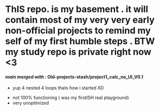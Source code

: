 # ThIS repo. is my basement . it will contain  **most** of my  very very early non-official projects  to remind my self of my first humble steps  . BTW  my study repo is private right now  <3

#### _main merged with_ :  Old-projects-stash/project1_calc_no_UI_V0.1

- yup 4 nested 4 loops thats how i started XD
* not 100% functioning ( was my firstISH  real playground)
* very unoptimized
